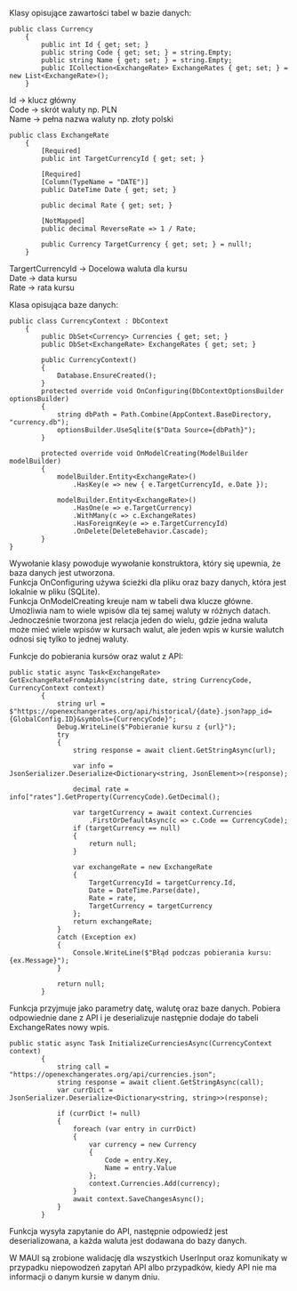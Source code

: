 Klasy opisujące zawartości tabel w bazie danych:
```
public class Currency
    {
        public int Id { get; set; }
        public string Code { get; set; } = string.Empty;
        public string Name { get; set; } = string.Empty;
        public ICollection<ExchangeRate> ExchangeRates { get; set; } = new List<ExchangeRate>();
    }
```
Id -> klucz główny \
Code -> skrót waluty np. PLN \
Name -> pełna nazwa waluty np. złoty polski
```
public class ExchangeRate
    {
        [Required]
        public int TargetCurrencyId { get; set; }

        [Required]
        [Column(TypeName = "DATE")]
        public DateTime Date { get; set; }

        public decimal Rate { get; set; }

        [NotMapped]
        public decimal ReverseRate => 1 / Rate;

        public Currency TargetCurrency { get; set; } = null!;
    }
```
TargertCurrencyId -> Docelowa waluta dla kursu \
Date -> data kursu \
Rate -> rata kursu

Klasa opisująca baze danych:
```
public class CurrencyContext : DbContext
    {
        public DbSet<Currency> Currencies { get; set; }
        public DbSet<ExchangeRate> ExchangeRates { get; set; }

        public CurrencyContext()
        {
            Database.EnsureCreated();
        }
        protected override void OnConfiguring(DbContextOptionsBuilder optionsBuilder)
        {
            string dbPath = Path.Combine(AppContext.BaseDirectory, "currency.db");
            optionsBuilder.UseSqlite($"Data Source={dbPath}");
        }

        protected override void OnModelCreating(ModelBuilder modelBuilder)
        {
            modelBuilder.Entity<ExchangeRate>()
                .HasKey(e => new { e.TargetCurrencyId, e.Date });

            modelBuilder.Entity<ExchangeRate>()
                .HasOne(e => e.TargetCurrency)
                .WithMany(c => c.ExchangeRates)
                .HasForeignKey(e => e.TargetCurrencyId)
                .OnDelete(DeleteBehavior.Cascade);
        }
}

```
Wywołanie klasy powoduje wywołanie konstruktora, który się upewnia, że baza danych jest utworzona. \
Funkcja OnConfiguring używa ścieżki dla pliku oraz bazy danych, która jest lokalnie w pliku (SQLite). \
Funkcja OnModelCreating kreuje nam w tabeli dwa klucze główne. Umożliwia nam to wiele wpisów dla tej samej waluty w różnych datach.\
Jednocześnie tworzona jest relacja jeden do wielu, gdzie jedna waluta może mieć wiele wpisów w kursach walut, ale jeden wpis w kursie walutch odnosi się tylko to jednej waluty.

Funkcje do pobierania kursów oraz walut z API:
```
public static async Task<ExchangeRate> GetExchangeRateFromApiAsync(string date, string CurrencyCode, CurrencyContext context)
        {
            string url = $"https://openexchangerates.org/api/historical/{date}.json?app_id={GlobalConfig.ID}&symbols={CurrencyCode}";
            Debug.WriteLine($"Pobieranie kursu z {url}");
            try
            {
                string response = await client.GetStringAsync(url);

                var info = JsonSerializer.Deserialize<Dictionary<string, JsonElement>>(response);

                decimal rate = info["rates"].GetProperty(CurrencyCode).GetDecimal();

                var targetCurrency = await context.Currencies
                    .FirstOrDefaultAsync(c => c.Code == CurrencyCode);
                if (targetCurrency == null)
                {
                    return null;
                }

                var exchangeRate = new ExchangeRate
                {
                    TargetCurrencyId = targetCurrency.Id,
                    Date = DateTime.Parse(date),
                    Rate = rate,
                    TargetCurrency = targetCurrency
                };
                return exchangeRate;
            }
            catch (Exception ex)
            {
                Console.WriteLine($"Błąd podczas pobierania kursu: {ex.Message}");
            }

            return null;
        }
```
Funkcja przyjmuje jako parametry datę, walutę oraz baze danych. Pobiera odpowiednie dane z API i je deserializuje następnie dodaje do tabeli ExchangeRates nowy wpis.
```
public static async Task InitializeCurrenciesAsync(CurrencyContext context)
        {
            string call = "https://openexchangerates.org/api/currencies.json";
            string response = await client.GetStringAsync(call);
            var currDict = JsonSerializer.Deserialize<Dictionary<string, string>>(response);

            if (currDict != null)
            {
                foreach (var entry in currDict)
                {
                    var currency = new Currency
                    {
                        Code = entry.Key,
                        Name = entry.Value
                    };
                    context.Currencies.Add(currency);
                }
                await context.SaveChangesAsync();
            }
        }
```
Funkcja wysyła zapytanie do API, następnie odpowiedź jest deserializowana, a każda waluta jest dodawana do bazy danych.

W MAUI są zrobione walidację dla wszystkich UserInput oraz komunikaty w przypadku niepowodzeń zapytań API albo przypadków, kiedy API nie ma informacji o danym kursie w danym dniu.
